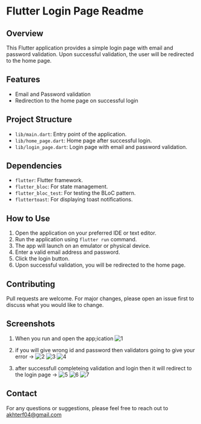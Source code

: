 # Flutter Login Page Readme

## Overview
This Flutter application provides a simple login page with email and password validation. Upon successful validation, the user will be redirected to the home page.

## Features
- Email and Password validation
- Redirection to the home page on successful login

## Project Structure
- `lib/main.dart`: Entry point of the application.
- `lib/home_page.dart`: Home page after successful login.
- `lib/login_page.dart`: Login page with email and password validation.

## Dependencies
- `flutter`: Flutter framework.
- `flutter_bloc`: For state management.
- `flutter_bloc_test`: For testing the BLoC pattern.
- `fluttertoast`: For displaying toast notifications.

## How to Use
1. Open the application on your preferred IDE or text editor.
2. Run the application using `flutter run` command.
3. The app will launch on an emulator or physical device.
4. Enter a valid email address and password.
5. Click the login button.
6. Upon successful validation, you will be redirected to the home page.

## Contributing
Pull requests are welcome. For major changes, please open an issue first to discuss what you would like to change.


## Screenshots
1. When you run and open the app;ication
![1](https://github.com/ifaheemsid/Login-Page/assets/68496070/94d7877d-c304-4f3c-a821-38caf6e45cc7)

2. if you will give wrong id and password then validators going to give your error ->
![2](https://github.com/ifaheemsid/Login-Page/assets/68496070/9c520df2-98c7-4715-867b-2444aa79915d)
![3](https://github.com/ifaheemsid/Login-Page/assets/68496070/23c890d6-1f9e-4e5e-b312-23fed9d85a6c)
![4](https://github.com/ifaheemsid/Login-Page/assets/68496070/5051e9fa-28ae-4a4f-9c39-9cd0af5966d5)

3. after successfull completeing validation and login then it will redirect to the login page ->
![5](https://github.com/ifaheemsid/Login-Page/assets/68496070/baccf14d-49ac-4789-b255-65b5b706ef4b)
![6](https://github.com/ifaheemsid/Login-Page/assets/68496070/079642e7-9a67-4034-94d0-b18989a2babc)
![7](https://github.com/ifaheemsid/Login-Page/assets/68496070/24770a68-05ac-4f21-bcd3-8fd5e06e920f)

## Contact
For any questions or suggestions, please feel free to reach out to akhterf04@gmail.com
